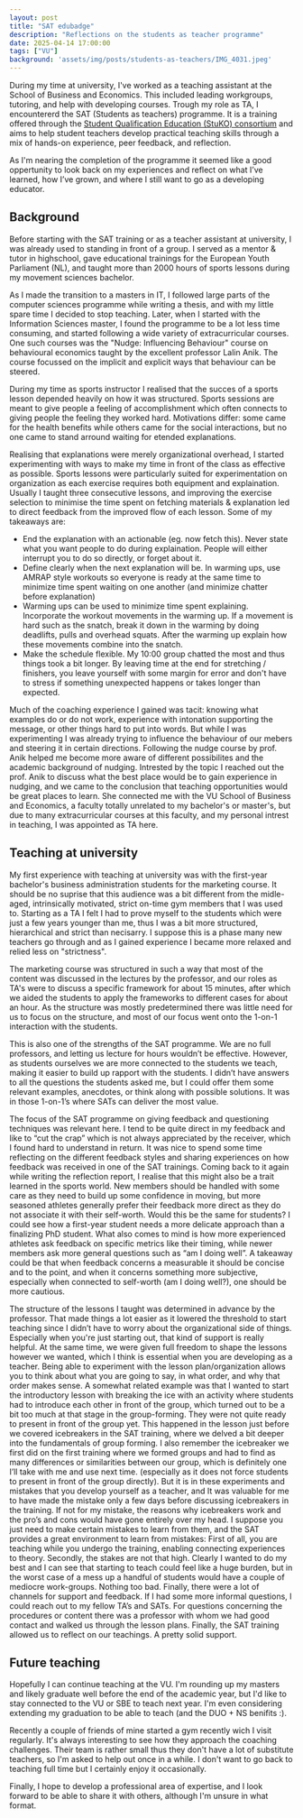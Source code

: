 ```yaml
---
layout: post
title: "SAT edubadge"
description: "Reflections on the students as teacher programme"
date: 2025-04-14 17:00:00
tags: ["VU"]
background: 'assets/img/posts/students-as-teachers/IMG_4031.jpeg'
---
```


During my time at university, I've worked as a teaching assistant at the School of Business and Economics. This included leading workgroups, tutoring, and help with developing courses. Trough my role as TA, I encountererd the SAT (Students as teachers) programme. It is a training offered through the [Student Qualification Education (StuKO) consortium](https://stuko-project.nl/) and aims to help student teachers develop practical teaching skills through a mix of hands-on experience, peer feedback, and reflection. 

As I'm nearing the completion of the programme it seemed like a good oppertunity to look back on my experiences and reflect on what I’ve learned, how I’ve grown, and where I still want to go as a developing educator.


## Background

Before starting with the SAT training or as a teacher assistant at university, I was already used to standing in front of a group. I served as a mentor & tutor in highschool, gave educational trainings for the European Youth Parliament (NL), and taught more than 2000 hours of sports lessons during my movement sciences bachelor. 

As I made the transition to a masters in IT, I followed large parts of the computer sciences programme while writing a thesis, and with my little spare time I decided to stop teaching. Later, when I started with the Information Sciences master, I found the programme to be a lot less time consuming, and started following a wide variety of extracurricular courses. One such courses was the "Nudge: Influencing Behaviour" course on behavioural economics taught by the excellent professor Lalin Anik. The course focussed on the implicit and explicit ways that behaviour can be steered.

During my time as sports instructor I realised that the succes of a sports lesson depended heavily on how it was structured. Sports sessions are meant to give people a feeling of accomplishment which often connects to giving people the feeling they worked hard. Motivations differ: some came for the health benefits while others came for the social interactions, but no one came to stand arround waiting for etended explanations.

Realising that explanations were merely organizational overhead, I started experimenting with ways to make my time in front of the class as effective as possible. Sports lessons were particularly suited for experimentation on organization as each exercise requires both equipment and explaination. Usually I taught three consecutive lessons, and improving the exercise selection to minimise the time spent on fetching materials & explanation led to direct feedback from the improved flow of each lesson. Some of my takeaways are:

- End the explanation with an actionable (eg. now fetch this). Never state what you want people to do during explaination. People will either interrupt you to do so directly, or forget about it. 
- Define clearly when the next explanation will be. In warming ups, use AMRAP style workouts so everyone is ready at the same time to minimize time spent waiting on one another (and minimize chatter before explanation)
- Warming ups can be used to minimize time spent explaining. Incorporate the workout movements in the warming up. If a movement is hard such as the snatch, break it down in the warming by doing deadlifts, pulls and overhead squats. After the warming up explain how these movements combine into the snatch. 
- Make the schedule flexible. My 10:00 group chatted the most and thus things took a bit longer. By leaving time at the end for stretching / finishers, you leave yourself with some margin for error and don't have to stress if something unexpected happens or takes longer than expected.

Much of the coaching experience I gained was tacit: knowing what examples do or do not work, experience with intonation supporting the message, or other things hard to put into words. But while I was experimenting I was already trying to influence the behaviour of our mebers and steering it in certain directions. Following the nudge course by prof. Anik helped me become more aware of different possibilites and the academic background of nudging. Intrested by the topic I reached out the prof. Anik to discuss what the best place would be to gain experience in nudging, and we came to the conclusion that teaching opportunities would be great places to learn. She connected me with the VU School of Business and Economics, a faculty totally unrelated to my bachelor's or master's, but due to many extracurricular courses at this faculty, and my personal intrest in teaching, I was appointed as TA here. 

## Teaching at university

My first experience with teaching at university was with the first-year bachelor's business administration students for the marketing course. It should be no suprise that this audience was a bit different from the midle-aged, intrinsically motivated, strict on-time gym members that I was used to. Starting as a TA I felt I had to prove myself to the students which were just a few years younger than me, thus I was a bit more structured, hierarchical and strict than necisarry. I suppose this is a phase many new teachers go through and as I gained experience I became more relaxed and relied less on "strictness". 

The marketing course was structured in such a way that most of the content was discussed in the lectures by the professor, and our roles as TA's were to discuss a specific framework for about 15 minutes, after which we aided the students to apply the frameworks to different cases for about an hour. As the structure was mostly predetermined there was little need for us to focus on the structure, and most of our focus went onto the 1-on-1 interaction with the students. 

This is also one of the strengths of the SAT programme. We are no full professors, and letting us lecture for hours wouldn’t be effective. However, as students ourselves we are more connected to the students we teach, making it easier to build up rapport with the students. I didn’t have answers to all the questions the students asked me, but I could offer them some relevant examples, anecdotes, or think along with possible solutions. It was in those 1-on-1’s where SATs can deliver the most value. 

The focus of the SAT programme on giving feedback and questioning techniques was relevant here. I tend to be quite direct in my feedback and like to “cut the crap” which is not always appreciated by the receiver, which I found hard to understand in return. It was nice to spend some time reflecting on the different feedback styles and sharing experiences on how feedback was received in one of the SAT trainings. Coming back to it again while writing the reflection report, I realise that this might also be a trait learned in the sports world. New members should be handled with some care as they need to build up some confidence in moving, but more seasoned athletes generally prefer their feedback more direct as they do not associate it with their self-worth. Would this be the same for students? I could see how a first-year student needs a more delicate approach than a finalizing PhD student. What also comes to mind is how more experienced athletes ask feedback on specific metrics like their timing, while newer members ask more general questions such as “am  I doing well”. A takeaway could be that when feedback concerns a measurable it should be concise and to the point, and when it concerns something more subjective, especially when connected to self-worth (am I doing well?), one should be more cautious.

The structure of the lessons I taught was determined in advance by the professor. That made things a lot easier as it lowered the threshold to start teaching since I didn’t have to worry about the organizational side of things. Especially when you're just starting out, that kind of support is really helpful. At the same time, we were given full freedom to shape the lessons however we wanted, which I think is essential when you are developing as a teacher. Being able to experiment with the lesson plan/organization allows you to think about what you are going to say, in what order, and why that order makes sense. A somewhat related example was that I wanted to start the introductory lesson with breaking the ice with an activity where students had to introduce each other in front of the group, which turned out to be a bit too much at that stage in the group-forming. They were not quite ready to present in front of the group yet. This happened in the lesson just before we covered icebreakers in the SAT training, where we delved a bit deeper into the fundamentals of group forming. I also remember the icebreaker we first did on the first training where we formed groups and had to find as many differences or similarities between our group, which is definitely one I’ll take with me and use next time. (especially as it does not force students to present in front of the group directly).
But it is in these experiments and mistakes that you develop yourself as a teacher, and It was valuable for me to have made the mistake only a few days before discussing icebreakers in the training. If not for my mistake, the reasons why icebreakers work and the pro’s and cons would have gone entirely over my head. I suppose you just need to make certain mistakes to learn from them, and the SAT provides a great environment to learn from mistakes: First of all, you are teaching while you undergo the training, enabling connecting experiences to theory. Secondly, the stakes are not that high. Clearly I wanted to do my best and I can see that starting to teach could feel like a huge burden, but in the worst case of a mess up a handful of students would have a couple of mediocre work-groups. Nothing too bad. Finally, there were a lot of channels for support and feedback. If I had some more informal questions, I could reach out to my fellow TA’s and SATs. For questions concerning the procedures or content there was a professor with whom we had good contact and walked us through the lesson plans. Finally, the SAT training allowed us to reflect on our teachings. A pretty solid support. 

## Future teaching

Hopefully I can continue teaching at the VU. I'm rounding up my masters and likely graduate well before the end of the academic year, but I'd like to stay connected to the VU or SBE to teach next year. I'm even considering extending my graduation to be able to teach (and the DUO + NS benifits :). 

Recently a couple of friends of mine started a gym recently wich I visit regularly. It's always interesting to see how they approach the coaching challenges. Their team is rather small thus they don't have a lot of substitute teachers, so I'm asked to help out once in a while. I don't want to go back to teaching full time but I certainly enjoy it occasionally. 

Finally, I hope to develop a professional area of expertise, and I look forward to be able to share it with others, although I'm unsure in what format. 